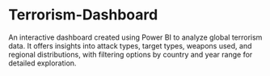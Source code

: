 # Terrorism-Dashboard
An interactive dashboard created using Power BI to analyze global terrorism data. It offers insights into attack types, target types, weapons used, and regional distributions, with filtering options by country and year range for detailed exploration.
